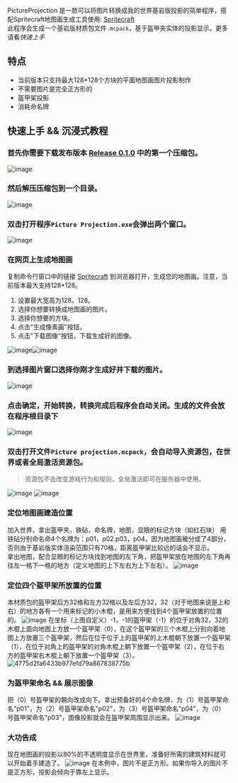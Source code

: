 PictureProjection 是一款可以将图片转换成我的世界基岩版投影的简单程序，搭配Spritecraft地图画生成工具使用: [Spritecraft](https://autosaved.org/Spritecraft)\
此程序会生成一个基岩版材质包文件`.mcpack`，基于盔甲夹实体的投影显示。更多请看*快速上手*

## 特点
- 当前版本只支持最大128*128个方块的平面地图画图片投影制作
- 不需要图片是完全正方形的
- 盔甲架投影
- 消耗命名牌

## 快速上手 && 沉浸式教程
### 首先你需要下载发布版本 [Release 0.1.0](https://github.com/rukiroki/PictureProjection/releases/tag/0.1.0) 中的第一个压缩包。
![image](https://github.com/user-attachments/assets/bb6d98ae-4de5-44f3-bf45-35961acb0820)
### 然后解压压缩包到一个目录。
![image](https://github.com/user-attachments/assets/b3defbc4-69d3-4f6f-8dad-1517d21cfd90)
### 双击打开程序`Picture Projection.exe`会弹出两个窗口。
![image](https://github.com/user-attachments/assets/47a554c7-b1bf-488b-a8a9-064e5cdc72a9)
### 在网页上生成地图画
复制命令行窗口中的链接 [Spritecraft](https://autosaved.org/Spritecraft) 到浏览器打开，生成您的地图画。注意，当前版本最大支持128*128。
1. 设置最大宽高为128，128。
2. 选择你想要转换成地图画的图片。
3. 选择你想要的方块。
4. 点击"生成像素画"按钮。
5. 点击"下载图像"按钮，下载生成好的图像。

![image](https://github.com/user-attachments/assets/848128fb-8862-4acc-939a-17e470748f39)![image](https://github.com/user-attachments/assets/b5b9f199-1eb2-42f6-9b4c-c39de3ad6bd6)
### 到选择图片窗口选择你刚才生成好并下载的图片。
![image](https://github.com/user-attachments/assets/1a370688-8aa3-479b-81a0-bc0233a1afba)
### 点击确定，开始转换，转换完成后程序会自动关闭。生成的文件会放在程序根目录下
![image](https://github.com/user-attachments/assets/70346e99-157d-4aa4-8c40-826ea8705005)
### 双击打开文件`Picture projection.mcpack`，会自动导入资源包，在世界或者全局激活资源包。
> 资源包不会改变游戏行为和规则，全局激活即可在服务器中使用。

![image](https://github.com/user-attachments/assets/73152154-e7f2-4014-952e-9dd271a540a6)
![image](https://github.com/user-attachments/assets/c583a6b5-d3e1-462e-aa89-43f68ffd4a50)
### 定位地图画建造位置
加入世界，拿出盔甲夹，铁砧，命名牌，地图，显眼的标记方块（如红石块）
用铁砧分别命名命4个名牌为：p01，p02.p03，p04，因为地图画被分成了4部分，否则由于基岩版实体渲染范围只有70格，距离盔甲架比较远的话会不显示。\
拿出地图，配合显眼的标记方块找到地图的左下角，把盔甲架放在地图的左下角再往左一格下一格的地方（定义地图的上下左右为上下左右）。
![image](https://github.com/user-attachments/assets/2032402f-780e-4d5c-aabd-82c62acf8083)
### 定位四个盔甲架所放置的位置
本材质包的盔甲架后方32格和左方32格以及左后方32，32（对于地图来说是上和右）的地方各有一个用来标记的小木棍，是用来方便找到4个盔甲架放置的位置的。
![image](https://github.com/user-attachments/assets/c10ce13d-ed7e-411b-9e70-3044d85dfd62)
在坐标（上图自定义）-1，-1的盔甲架（-1）的位于对角32，32的木棍上面向地图上方放一个盔甲架（0），在这个盔甲架的三个木棍上分别向着地图上方放置三个盔甲架，然后在位于位于上的盔甲架的上木棍朝下放置一个盔甲架（1），在位于对角上的盔甲架的对角木棍上朝下放置一个盔甲架（2），在位于右方的盔甲架右木棍上朝下放置一个盔甲架（3）。
![4775d2fa6433b977efd79a867838775b](https://github.com/user-attachments/assets/3c06c51b-0913-49ad-a8d0-7f807f47adbd)

### 为盔甲架命名 && 展示图像
把（0）号盔甲架的朝向改成向下。拿出预备好的4个命名牌，为（1）号盔甲架命名"p01"，为（2）号盔甲架命名"p02"，为（3）号盔甲架命名"p04"，为（0）号盔甲架命名"p03"，图像投影就会在盔甲架周围显示出来。
![image](https://github.com/user-attachments/assets/a1aa6702-343e-4011-99d0-f16247a43ff1)
### 大功告成
现在地图画的投影以80%的不透明度显示在世界里，准备好所需的建筑材料就可以开始着手建造了。
![image](https://github.com/user-attachments/assets/e55d28d2-0fce-46fb-8889-4d81f8f55d88)
在本例中，图片不是正方形。如果你导入的图片不是正方形，投影会倾向于靠左上显示。
